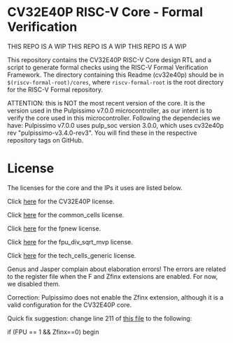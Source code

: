 # CV32E40P RISC-V Core - Formal Verification

THIS REPO IS A WIP
THIS REPO IS A WIP
THIS REPO IS A WIP

This repository contains the CV32E40P RISC-V Core design RTL and a script to generate formal checks using the RISC-V Formal Verification Framework. The directory containing this Readme (cv32e40p) should be in `$(riscv-formal-root)/cores`, where `riscv-formal-root` is the root directory for the RISC-V Formal repository.

ATTENTION: this is NOT the most recent version of the core. It is the version used in the Pulpissimo v7.0.0 microcontroller, as our intent is to verify the core used in this microcontroller. Following the dependecies we have: Pulpissimo v7.0.0 uses pulp_soc version 3.0.0, which uses cv32e40p rev "pulpissimo-v3.4.0-rev3". You will find these in the respective repository tags on GitHub.

# License

The licenses for the core and the IPs it uses are listed below.

Click [here](design/LICENSE) for the CV32E40P license.

Click [here](ips/common_cells/LICENSE) for the common_cells license.

Click [here](ips/fpnew/LICENSE) for the fpnew license.

Click [here](ips/fpu_div_sqrt_mvp/LICENSE) for the fpu_div_sqrt_mvp license.

Click [here](ips/tech_cells_generic/LICENSE) for the tech_cells_generic license.




Genus and Jasper complain about elaboration errors! The errors are related to the register file when the F and Zfinx extensions are enabled. For now, we disabled them.

Correction: Pulpissimo does not enable the Zfinx extension, although it is a valid configuration for the CV32E40P core.

Quick fix suggestion: change line 211 of [this file](./design/rtl/riscv_register_file_latch.sv) to the following:

   if (FPU == 1 && Zfinx==0) begin